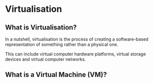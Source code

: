 # Virtualisation

## What is Virtualisation?
In a nutshell, virtualisation is the process of creating a software-based representation of something rather than a physical one.

This can include virtual computer hardware platforms, virtual storage devices and virtual computer networks.

## What is a Virtual Machine (VM)?